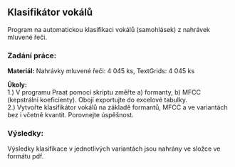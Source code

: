 ## Klasifikátor vokálů
Program na automatickou klasifikaci vokálů (samohlásek) z nahrávek mluvené řeči. 
### Zadání práce:

<b>Materiál:</b> Nahrávky mluvené řeči: 4 045 ks, TextGrids: 4 045 ks

<b>Úkoly:</b>
<br> 1.) V programu Praat pomocí skriptu změřte a) formanty, b) MFCC (kepstrální koeficienty). Obojí exportujte do excelové tabulky.
<br> 2.) Vytvořte klasifikátor vokálů na základě formantů, MFCC a ve variantách bez i včetně kvantit. Porovnejte úspěšnost.

### Výsledky:
Výsledky klasifikace v jednotlivých variantách jsou nahrány ve složce ve formátu pdf. 
